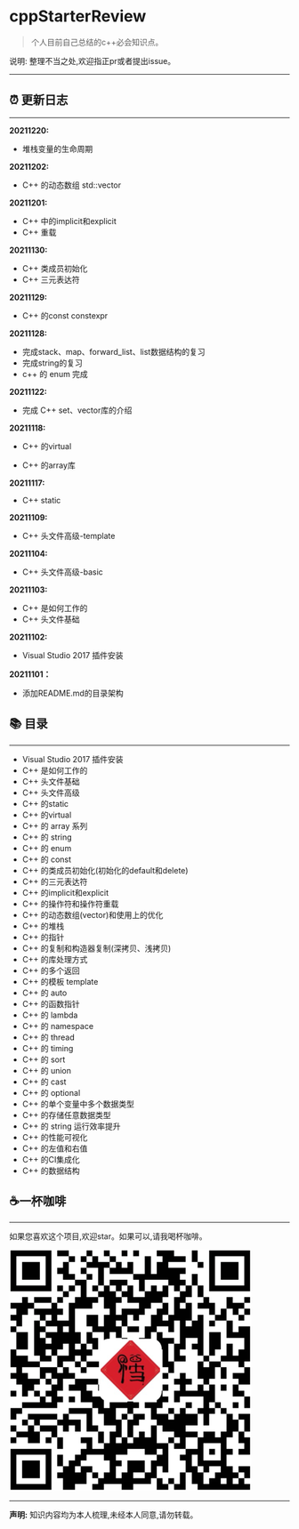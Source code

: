 # cppStarterReview 

> 个人目前自己总结的c++必会知识点。

<span> 说明: 整理不当之处,欢迎指正pr或者提出issue。 </span>

---


## :alarm_clock: 更新日志 

---

**20211220:**

- 堆栈变量的生命周期

**20211202:**

- C++ 的动态数组 std::vector


**20211201:**

- C++ 中的implicit和explicit
- C++ 重载

**20211130:**

- C++ 类成员初始化
- C++ 三元表达符


**20211129:**

- C++ 的const constexpr

**20211128:**

- 完成stack、map、forward_list、list数据结构的复习
- 完成string的复习
- c++ 的 enum 完成

**20211122:**

- 完成 C++ set、vector库的介绍

**20211118:**

- C++ 的virtual

- C++ 的array库


**20211117:**
- C++ static

**20211109:**
 - C++ 头文件高级-template

**20211104:**
 - C++ 头文件高级-basic  

**20211103:**
 - C++ 是如何工作的
 - C++ 头文件基础 
  
**20211102:**
 - Visual Studio 2017 插件安装


**20211101：**
  - 添加README.md的目录架构

## :books: 目录

---

+ Visual Studio 2017 插件安装  
+ C++ 是如何工作的  
+ C++ 头文件基础  
+ C++ 头文件高级  
+ C++ 的static  
+ C++ 的virtual  
+ C++ 的 array 系列
+ C++ 的 string    
+ C++ 的 enum  
+ C++ 的 const
+ C++ 的类成员初始化(初始化的default和delete)
+ C++ 的三元表达符
+ C++ 的implicit和explicit
+ C++ 的操作符和操作符重载
+ C++ 的动态数组(vector)和使用上的优化
+ C++ 的堆栈
+ C++ 的指针
+ C++ 的复制和构造器复制(深拷贝、浅拷贝)
+ C++ 的库处理方式
+ C++ 的多个返回
+ C++ 的模板 template
+ C++ 的 auto
+ C++ 的函数指针
+ C++ 的 lambda
+ C++ 的 namespace
+ C++ 的 thread
+ C++ 的 timing
+ C++ 的 sort
+ C++ 的 union
+ C++ 的 cast
+ C++ 的 optional
+ C++ 的单个变量中多个数据类型
+ C++ 的存储任意数据类型
+ C++ 的 string 运行效率提升
+ C++ 的性能可视化
+ C++ 的左值和右值
+ C++ 的CI集成化
+ C++ 的数据结构

## :coffee:一杯咖啡

---


如果您喜欢这个项目,欢迎star。如果可以,请我喝杯咖啡。

<div style="align: center">
<img src="./img/coffee.png">
</div>

---

**声明:** 知识内容均为本人梳理,未经本人同意,请勿转载。

